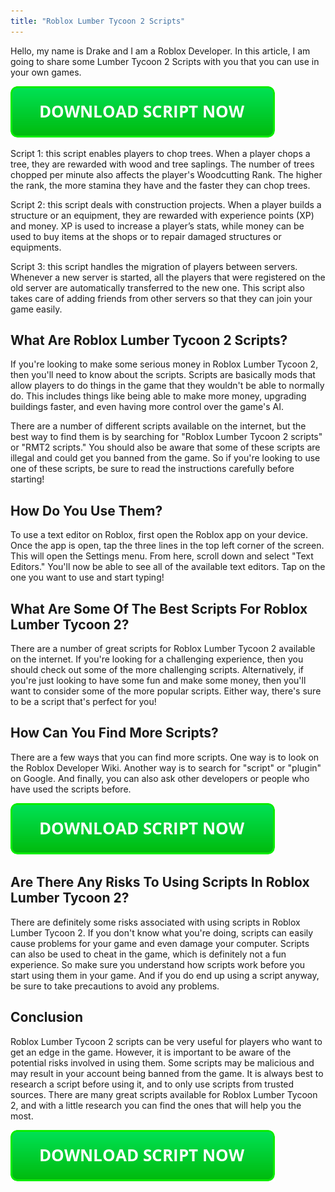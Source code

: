 ```yaml
---
title: "Roblox Lumber Tycoon 2 Scripts"
---
```


Hello, my name is Drake and I am a Roblox Developer. In this article, I am going to share some Lumber Tycoon 2 Scripts with you that you can use in your own games.

[![script button](https://github.com/robloxpaste/robloxpaste.github.io/blob/main/script_button.png?raw=true)](https://rbxpaste.com/latest-script)


Script 1: this script enables players to chop trees. When a player chops a tree, they are rewarded with wood and tree saplings. The number of trees chopped per minute also affects the player's Woodcutting Rank. The higher the rank, the more stamina they have and the faster they can chop trees.

Script 2: this script deals with construction projects. When a player builds a structure or an equipment, they are rewarded with experience points (XP) and money. XP is used to increase a player’s stats, while money can be used to buy items at the shops or to repair damaged structures or equipments.

Script 3: this script handles the migration of players between servers. Whenever a new server is started, all the players that were registered on the old server are automatically transferred to the new one. This script also takes care of adding friends from other servers so that they can join your game easily.

## What Are Roblox Lumber Tycoon 2 Scripts?

If you're looking to make some serious money in Roblox Lumber Tycoon 2, then you'll need to know about the scripts. Scripts are basically mods that allow players to do things in the game that they wouldn't be able to normally do. This includes things like being able to make more money, upgrading buildings faster, and even having more control over the game's AI.

There are a number of different scripts available on the internet, but the best way to find them is by searching for "Roblox Lumber Tycoon 2 scripts" or "RMT2 scripts." You should also be aware that some of these scripts are illegal and could get you banned from the game. So if you're looking to use one of these scripts, be sure to read the instructions carefully before starting!

## How Do You Use Them?

To use a text editor on Roblox, first open the Roblox app on your device. Once the app is open, tap the three lines in the top left corner of the screen. This will open the Settings menu. From here, scroll down and select "Text Editors." You'll now be able to see all of the available text editors. Tap on the one you want to use and start typing!

## What Are Some Of The Best Scripts For Roblox Lumber Tycoon 2?
There are a number of great scripts for Roblox Lumber Tycoon 2 available on the internet. If you're looking for a challenging experience, then you should check out some of the more challenging scripts. Alternatively, if you're just looking to have some fun and make some money, then you'll want to consider some of the more popular scripts. Either way, there's sure to be a script that's perfect for you!

## How Can You Find More Scripts?
There are a few ways that you can find more scripts. One way is to look on the Roblox Developer Wiki. Another way is to search for "script" or "plugin" on Google. And finally, you can also ask other developers or people who have used the scripts before.

[![script button](https://github.com/robloxpaste/robloxpaste.github.io/blob/main/script_button.png?raw=true)](https://rbxpaste.com/latest-script)

## Are There Any Risks To Using Scripts In Roblox Lumber Tycoon 2?
There are definitely some risks associated with using scripts in Roblox Lumber Tycoon 2. If you don't know what you're doing, scripts can easily cause problems for your game and even damage your computer. Scripts can also be used to cheat in the game, which is definitely not a fun experience. So make sure you understand how scripts work before you start using them in your game. And if you do end up using a script anyway, be sure to take precautions to avoid any problems.

## Conclusion
Roblox Lumber Tycoon 2 scripts can be very useful for players who want to get an edge in the game. However, it is important to be aware of the potential risks involved in using them. Some scripts may be malicious and may result in your account being banned from the game. It is always best to research a script before using it, and to only use scripts from trusted sources. There are many great scripts available for Roblox Lumber Tycoon 2, and with a little research you can find the ones that will help you the most.

[![script button](https://github.com/robloxpaste/robloxpaste.github.io/blob/main/script_button.png?raw=true)](https://rbxpaste.com/latest-script)
